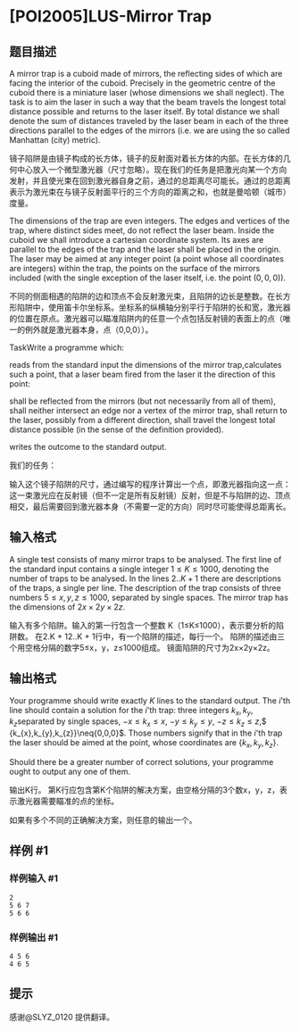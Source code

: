# [POI2005]LUS-Mirror Trap

## 题目描述

A mirror trap is a cuboid made of mirrors, the reflecting sides of which are facing the interior of the cuboid. Precisely in the geometric centre of the cuboid there is a miniature laser (whose dimensions we shall neglect). The task is to aim the laser in such a way that the beam travels the longest total distance possible and returns to the laser itself. By total distance we shall denote the sum of distances traveled by the laser beam in each of the three directions parallel to the edges of the mirrors (i.e. we are using the so called Manhattan (city) metric).

镜子陷阱是由镜子构成的长方体，镜子的反射面对着长方体的内部。在长方体的几何中心放入一个微型激光器（尺寸忽略）。现在我们的任务是把激光向某一个方向发射，并且使光束在回到激光器自身之前，通过的总距离尽可能长。通过的总距离表示为激光束在与镜子反射面平行的三个方向的距离之和，也就是曼哈顿（城市）度量。

The dimensions of the trap are even integers. The edges and vertices of the trap, where distinct sides meet, do not reflect the laser beam. Inside the cuboid we shall introduce a cartesian coordinate system. Its axes are parallel to the edges of the trap and the laser shall be placed in the origin. The laser may be aimed at any integer point (a point whose all coordinates are integers) within the trap, the points on the surface of the mirrors included (with the single exception of the laser itself, i.e. the point $(0,0,0)$).

不同的侧面相遇的陷阱的边和顶点不会反射激光束，且陷阱的边长是整数。在长方形陷阱中，使用笛卡尔坐标系。坐标系的纵横轴分别平行于陷阱的长和宽，激光器的位置在原点。激光器可以瞄准陷阱内的任意一个点包括反射镜的表面上的点（唯一的例外就是激光器本身，点（0,0,0））。

TaskWrite a programme which:

reads from the standard input the dimensions of the mirror trap,calculates such a point, that a laser beam fired from the laser it the direction of this point:

shall be reflected from the mirrors (but not necessarily from all of them),  shall neither intersect an edge nor a vertex of the mirror trap,  shall return to the laser, possibly from a different direction,  shall travel the longest total distance possible (in the sense of the definition provided).

writes the outcome to the standard output.

我们的任务：

输入这个镜子陷阱的尺寸，通过编写的程序计算出一个点，即激光器指向这一点：这一束激光应在反射镜（但不一定是所有反射镜）反射，但是不与陷阱的边、顶点相交，最后需要回到激光器本身（不需要一定的方向）同时尽可能使得总距离长。


## 输入格式

A single test consists of many mirror traps to be analysed. The first line of the standard input contains a single integer $1\le K\le 1000$, denoting the number of traps to be analysed. In the lines $2..K+1$ there are descriptions of the traps, a single per line. The description of the trap consists of three numbers $5\le x,y,z\le 1000$, separated by single spaces. The mirror trap has the dimensions of $2x\times 2y\times 2z$.

输入有多个陷阱。输入的第一行包含一个整数 K（1≤K≤1000），表示要分析的陷阱数。 在2.K + 12..K + 1行中，有一个陷阱的描述，每行一个。 陷阱的描述由三个用空格分隔的数字5≤x，y，z≤1000组成。 镜面陷阱的尺寸为2x×2y×2z。


## 输出格式

Your programme should write exactly $K$ lines to the standard output. The $i$'th line should contain a solution for the $i$'th trap: three integers $k_x,k_y,k_z$separated by single spaces, $-x\le k_{x}\le x$, $-y\le k_{y}\le y$, $-z\le k_{z}\le z$,$ \{k_{x},k_{y},k_{z}\}\neq\{0,0,0\}$. Those numbers signify that in the $i$'th trap the laser should be aimed at the point, whose coordinates are $\{k_{x},k_{y},k_{z}\}$.

Should there be a greater number of correct solutions, your programme ought to output any one of them.

输出K行。 第K行应包含第K个陷阱的解决方案，由空格分隔的3个数x，y，z，表示激光器需要瞄准的点的坐标。

如果有多个不同的正确解决方案，则任意的输出一个。


## 样例 #1

### 样例输入 #1
```
2
5 6 7
5 6 6
```

### 样例输出 #1

```
4 5 6
4 6 5
```

## 提示

感谢@SLYZ\_0120 提供翻译。

